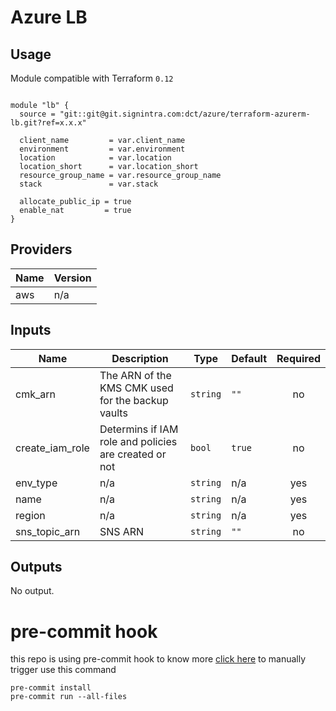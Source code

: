 # Azure LB

## Usage
Module compatible with Terraform `0.12`
```hcl

module "lb" {
  source = "git::git@git.signintra.com:dct/azure/terraform-azurerm-lb.git?ref=x.x.x"

  client_name         = var.client_name
  environment         = var.environment
  location            = var.location
  location_short      = var.location_short
  resource_group_name = var.resource_group_name
  stack               = var.stack

  allocate_public_ip = true
  enable_nat         = true
}

```


<!-- BEGINNING OF PRE-COMMIT-TERRAFORM DOCS HOOK -->
## Providers

| Name | Version |
|------|---------|
| aws | n/a |

## Inputs

| Name | Description | Type | Default | Required |
|------|-------------|------|---------|:-----:|
| cmk\_arn | The ARN of the KMS CMK used for the backup vaults | `string` | `""` | no |
| create\_iam\_role | Determins if IAM role and policies are created or not | `bool` | `true` | no |
| env\_type | n/a | `string` | n/a | yes |
| name | n/a | `string` | n/a | yes |
| region | n/a | `string` | n/a | yes |
| sns\_topic\_arn | SNS ARN | `string` | `""` | no |

## Outputs

No output.

<!-- END OF PRE-COMMIT-TERRAFORM DOCS HOOK -->


# pre-commit hook

this repo is using pre-commit hook to know more [click here](https://github.com/antonbabenko/pre-commit-terraform)
to manually trigger use this command

```
pre-commit install
pre-commit run --all-files
```

